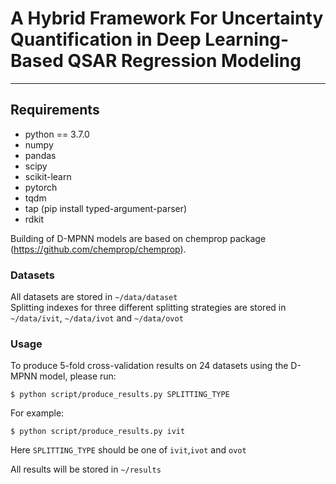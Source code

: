 # A Hybrid Framework For Uncertainty Quantification in Deep Learning-Based QSAR Regression Modeling

---
## Requirements

* python == 3.7.0
* numpy
* pandas
* scipy
* scikit-learn
* pytorch
* tqdm
* tap (pip install typed-argument-parser)
* rdkit

Building of D-MPNN models are based on chemprop package (https://github.com/chemprop/chemprop).

### Datasets
All datasets are stored in `~/data/dataset`\
Splitting indexes for three different splitting strategies are stored in `~/data/ivit`, `~/data/ivot` and `~/data/ovot`

### Usage

To produce 5-fold cross-validation results on 24 datasets using the D-MPNN model, please run:
```
$ python script/produce_results.py SPLITTING_TYPE
```
For example:
```
$ python script/produce_results.py ivit
```
Here `SPLITTING_TYPE` should be one of `ivit`,`ivot` and `ovot`

All results will be stored in `~/results`

